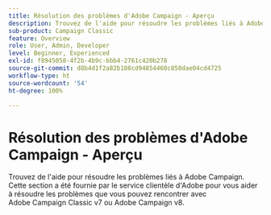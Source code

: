 ```yaml
---
title: Résolution des problèmes d'Adobe Campaign - Aperçu
description: Trouvez de l'aide pour résoudre les problèmes liés à Adobe Campaign.
sub-product: Campaign Classic
feature: Overview
role: User, Admin, Developer
level: Beginner, Experienced
exl-id: f8945058-4f2b-4b9c-bbb4-2761c420b278
source-git-commit: d8b4d1f2a82b108cd94854460c858dae04cd4725
workflow-type: ht
source-wordcount: '54'
ht-degree: 100%

---
```


# Résolution des problèmes d&#39;Adobe Campaign - Aperçu

Trouvez de l&#39;aide pour résoudre les problèmes liés à Adobe Campaign. Cette section a été fournie par le service clientèle d&#39;Adobe pour vous aider à résoudre les problèmes que vous pouvez rencontrer avec Adobe Campaign Classic v7 ou Adobe Campaign v8.
